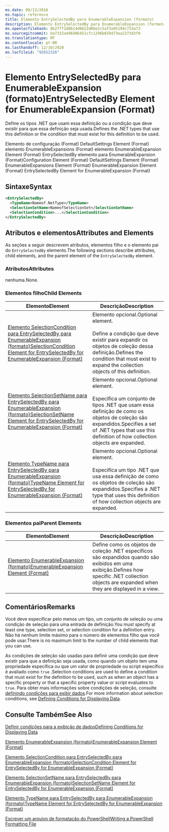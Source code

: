 ```yaml
---
ms.date: 09/13/2016
ms.topic: reference
title: Elemento EntrySelectedBy para EnumerableExpansion (formato)
description: Elemento EntrySelectedBy para EnumerableExpansion (formato)
ms.openlocfilehash: 8b2fff2d0b14d0622d0be2c5af3a95194c733a73
ms.sourcegitcommit: ba7315a496986451cfc1296b659d73ea2373d3f0
ms.translationtype: MT
ms.contentlocale: pt-BR
ms.lasthandoff: 12/10/2020
ms.locfileid: "92652326"
---
```

# <a name="entryselectedby-element-for-enumerableexpansion-format"></a><span data-ttu-id="41c0f-103">Elemento EntrySelectedBy para EnumerableExpansion (formato)</span><span class="sxs-lookup"><span data-stu-id="41c0f-103">EntrySelectedBy Element for EnumerableExpansion (Format)</span></span>

<span data-ttu-id="41c0f-104">Define os tipos .NET que usam essa definição ou a condição que deve existir para que essa definição seja usada.</span><span class="sxs-lookup"><span data-stu-id="41c0f-104">Defines the .NET types that use this definition or the condition that must exist for this definition to be used.</span></span>

<span data-ttu-id="41c0f-105">Elemento de configuração (Format) DefaultSettings Element (Format) elemento EnumerableExpansions (Format) elemento EnumerableExpansion Element (Format) EntrySelectedBy elemento para EnumerableExpansion (Format)</span><span class="sxs-lookup"><span data-stu-id="41c0f-105">Configuration Element (Format) DefaultSettings Element (Format) EnumerableExpansions Element (Format) EnumerableExpansion Element (Format) EntrySelectedBy Element for EnumerableExpansion (Format)</span></span>

## <a name="syntax"></a><span data-ttu-id="41c0f-106">Sintaxe</span><span class="sxs-lookup"><span data-stu-id="41c0f-106">Syntax</span></span>

```xml
<EntrySelectedBy>
  <TypeName>Nameof.NetType</TypeName>
  <SelectionSetName>NameofSelectionSet</SelectionSetName>
  <SelectionCondition>...</SelectionCondition>
</EntrySelectedBy>
```

## <a name="attributes-and-elements"></a><span data-ttu-id="41c0f-107">Atributos e elementos</span><span class="sxs-lookup"><span data-stu-id="41c0f-107">Attributes and Elements</span></span>

<span data-ttu-id="41c0f-108">As seções a seguir descrevem atributos, elementos filho e o elemento pai do `EntrySelectedBy` elemento.</span><span class="sxs-lookup"><span data-stu-id="41c0f-108">The following sections describe attributes, child elements, and the parent element of the `EntrySelectedBy` element.</span></span>

### <a name="attributes"></a><span data-ttu-id="41c0f-109">Atributos</span><span class="sxs-lookup"><span data-stu-id="41c0f-109">Attributes</span></span>

<span data-ttu-id="41c0f-110">nenhuma.</span><span class="sxs-lookup"><span data-stu-id="41c0f-110">None.</span></span>

### <a name="child-elements"></a><span data-ttu-id="41c0f-111">Elementos filho</span><span class="sxs-lookup"><span data-stu-id="41c0f-111">Child Elements</span></span>

|<span data-ttu-id="41c0f-112">Elemento</span><span class="sxs-lookup"><span data-stu-id="41c0f-112">Element</span></span>|<span data-ttu-id="41c0f-113">Descrição</span><span class="sxs-lookup"><span data-stu-id="41c0f-113">Description</span></span>|
|-------------|-----------------|
|[<span data-ttu-id="41c0f-114">Elemento SelectionCondition para EntrySelectedBy para EnumerableExpansion (formato)</span><span class="sxs-lookup"><span data-stu-id="41c0f-114">SelectionCondition Element for EntrySelectedBy for EnumerableExpansion (Format)</span></span>](./selectioncondition-element-for-entryselectedby-for-enumerableexpansion-format.md)|<span data-ttu-id="41c0f-115">Elemento opcional.</span><span class="sxs-lookup"><span data-stu-id="41c0f-115">Optional element.</span></span><br /><br /> <span data-ttu-id="41c0f-116">Define a condição que deve existir para expandir os objetos de coleção dessa definição.</span><span class="sxs-lookup"><span data-stu-id="41c0f-116">Defines the condition that must exist to expand the collection objects of this definition.</span></span>|
|[<span data-ttu-id="41c0f-117">Elemento SelectionSetName para EntrySelectedBy para EnumerableExpansion (formato)</span><span class="sxs-lookup"><span data-stu-id="41c0f-117">SelectionSetName Element for EntrySelectedBy for EnumerableExpansion (Format)</span></span>](./selectionsetname-element-for-entryselectedby-for-enumerableexpansion-format.md)|<span data-ttu-id="41c0f-118">Elemento opcional.</span><span class="sxs-lookup"><span data-stu-id="41c0f-118">Optional element.</span></span><br /><br /> <span data-ttu-id="41c0f-119">Especifica um conjunto de tipos .NET que usam essa definição de como os objetos de coleção são expandidos.</span><span class="sxs-lookup"><span data-stu-id="41c0f-119">Specifies a set of .NET types that use this definition of how collection objects are expanded.</span></span>|
|[<span data-ttu-id="41c0f-120">Elemento TypeName para EntrySelectedBy para EnumerableExpansion (formato)</span><span class="sxs-lookup"><span data-stu-id="41c0f-120">TypeName Element for EntrySelectedBy for EnumerableExpansion (Format)</span></span>](./typename-element-for-entryselectedby-for-enumerableexpansion-format.md)|<span data-ttu-id="41c0f-121">Elemento opcional.</span><span class="sxs-lookup"><span data-stu-id="41c0f-121">Optional element.</span></span><br /><br /> <span data-ttu-id="41c0f-122">Especifica um tipo .NET que usa essa definição de como os objetos de coleção são expandidos.</span><span class="sxs-lookup"><span data-stu-id="41c0f-122">Specifies a .NET type that uses this definition of how collection objects are expanded.</span></span>|

### <a name="parent-elements"></a><span data-ttu-id="41c0f-123">Elementos pai</span><span class="sxs-lookup"><span data-stu-id="41c0f-123">Parent Elements</span></span>

|<span data-ttu-id="41c0f-124">Elemento</span><span class="sxs-lookup"><span data-stu-id="41c0f-124">Element</span></span>|<span data-ttu-id="41c0f-125">Descrição</span><span class="sxs-lookup"><span data-stu-id="41c0f-125">Description</span></span>|
|-------------|-----------------|
|[<span data-ttu-id="41c0f-126">Elemento EnumerableExpansion (formato)</span><span class="sxs-lookup"><span data-stu-id="41c0f-126">EnumerableExpansion Element (Format)</span></span>](./enumerableexpansion-element-format.md)|<span data-ttu-id="41c0f-127">Define como os objetos de coleção .NET específicos são expandidos quando são exibidos em uma exibição.</span><span class="sxs-lookup"><span data-stu-id="41c0f-127">Defines how specific .NET collection objects are expanded when they are displayed in a view.</span></span>|

## <a name="remarks"></a><span data-ttu-id="41c0f-128">Comentários</span><span class="sxs-lookup"><span data-stu-id="41c0f-128">Remarks</span></span>

<span data-ttu-id="41c0f-129">Você deve especificar pelo menos um tipo, um conjunto de seleção ou uma condição de seleção para uma entrada de definição.</span><span class="sxs-lookup"><span data-stu-id="41c0f-129">You must specify at least one type, selection set, or selection condition for a definition entry.</span></span> <span data-ttu-id="41c0f-130">Não há nenhum limite máximo para o número de elementos filho que você pode usar.</span><span class="sxs-lookup"><span data-stu-id="41c0f-130">There is no maximum limit to the number of child elements that you can use.</span></span>

<span data-ttu-id="41c0f-131">As condições de seleção são usadas para definir uma condição que deve existir para que a definição seja usada, como quando um objeto tem uma propriedade específica ou que um valor de propriedade ou script específico é avaliado como `true` .</span><span class="sxs-lookup"><span data-stu-id="41c0f-131">Selection conditions are used to define a condition that must exist for the definition to be used, such as when an object has a specific property or that a specific property value or script evaluates to `true`.</span></span> <span data-ttu-id="41c0f-132">Para obter mais informações sobre condições de seleção, consulte [definindo condições para exibir dados](./defining-conditions-for-displaying-data.md).</span><span class="sxs-lookup"><span data-stu-id="41c0f-132">For more information about selection conditions, see [Defining Conditions for Displaying Data](./defining-conditions-for-displaying-data.md).</span></span>

## <a name="see-also"></a><span data-ttu-id="41c0f-133">Consulte Também</span><span class="sxs-lookup"><span data-stu-id="41c0f-133">See Also</span></span>

[<span data-ttu-id="41c0f-134">Definir condições para a exibição de dados</span><span class="sxs-lookup"><span data-stu-id="41c0f-134">Defining Conditions for Displaying Data</span></span>](./defining-conditions-for-displaying-data.md)

[<span data-ttu-id="41c0f-135">Elemento EnumerableExpansion (formato)</span><span class="sxs-lookup"><span data-stu-id="41c0f-135">EnumerableExpansion Element (Format)</span></span>](./enumerableexpansion-element-format.md)

[<span data-ttu-id="41c0f-136">Elemento SelectionCondition para EntrySelectedBy para EnumerableExpansion (formato)</span><span class="sxs-lookup"><span data-stu-id="41c0f-136">SelectionCondition Element for EntrySelectedBy for EnumerableExpansion (Format)</span></span>](./selectioncondition-element-for-entryselectedby-for-enumerableexpansion-format.md)

[<span data-ttu-id="41c0f-137">Elemento SelectionSetName para EntrySelectedBy para EnumerableExpansion (formato)</span><span class="sxs-lookup"><span data-stu-id="41c0f-137">SelectionSetName Element for EntrySelectedBy for EnumerableExpansion (Format)</span></span>](./selectionsetname-element-for-entryselectedby-for-enumerableexpansion-format.md)

[<span data-ttu-id="41c0f-138">Elemento TypeName para EntrySelectedBy para EnumerableExpansion (formato)</span><span class="sxs-lookup"><span data-stu-id="41c0f-138">TypeName Element for EntrySelectedBy for EnumerableExpansion (Format)</span></span>](./typename-element-for-entryselectedby-for-enumerableexpansion-format.md)

[<span data-ttu-id="41c0f-139">Escrever um arquivo de formatação do PowerShell</span><span class="sxs-lookup"><span data-stu-id="41c0f-139">Writing a PowerShell Formatting File</span></span>](./writing-a-powershell-formatting-file.md)
